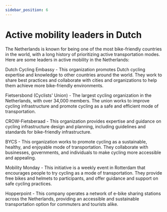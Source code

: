 ```yaml
---
sidebar_position: 6
---
```


# Active mobility leaders in Dutch

The Netherlands is known for being one of the most bike-friendly countries in the world, with a long history of prioritizing active transportation modes. Here are some leaders in active mobility in the Netherlands:


Dutch Cycling Embassy - This organization promotes Dutch cycling expertise and knowledge to other countries around the world. They work to share best practices and collaborate with cities and organizations to help them achieve more bike-friendly environments.

Fietsersbond (Cyclists' Union) - The largest cycling organization in the Netherlands, with over 34,000 members. The union works to improve cycling infrastructure and promote cycling as a safe and efficient mode of transportation.

CROW-Fietsberaad - This organization provides expertise and guidance on cycling infrastructure design and planning, including guidelines and standards for bike-friendly infrastructure.

BYCS - This organization works to promote cycling as a sustainable, healthy, and enjoyable mode of transportation. They collaborate with businesses, governments, and individuals to make cycling more accessible and appealing.

Mobility Monday - This initiative is a weekly event in Rotterdam that encourages people to try cycling as a mode of transportation. They provide free bikes and helmets to participants, and offer guidance and support on safe cycling practices.

Hopperpoint - This company operates a network of e-bike sharing stations across the Netherlands, providing an accessible and sustainable transportation option for commuters and tourists alike.



